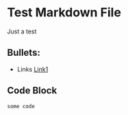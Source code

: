 # Test Markdown File

Just a test

## Bullets:
* Links [Link1](https://example.com)

## Code Block

```
some code
```